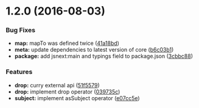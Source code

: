 <a name="1.2.0"></a>
# 1.2.0 (2016-08-03)


### Bug Fixes

* **map:** mapTo was defined twice ([41a18bd](https://github.com/TylorS/tempest/commit/41a18bd))
* **meta:** update dependencies to latest version of core ([b6c03b1](https://github.com/TylorS/tempest/commit/b6c03b1))
* **package:** add jsnext:main and typings field to package.json ([3cbbc88](https://github.com/TylorS/tempest/commit/3cbbc88))


### Features

* **drop:** curry external api ([51f5579](https://github.com/TylorS/tempest/commit/51f5579))
* **drop:** implement drop operator ([039735c](https://github.com/TylorS/tempest/commit/039735c))
* **subject:** implement asSubject operator ([e07cc5e](https://github.com/TylorS/tempest/commit/e07cc5e))



